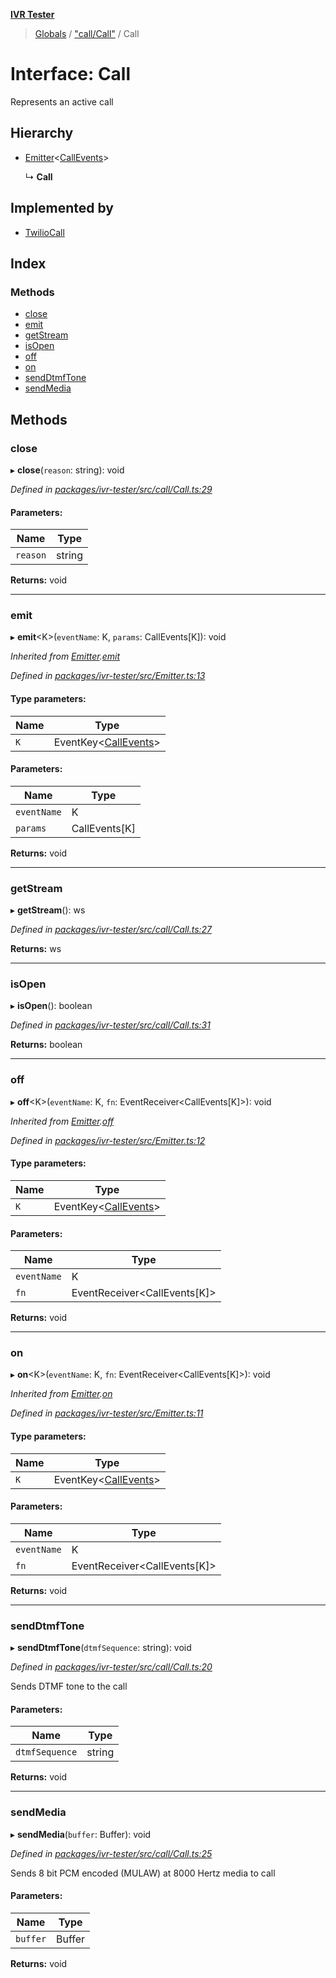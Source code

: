 **[IVR Tester](../README.md)**

> [Globals](../README.md) / ["call/Call"](../modules/_call_call_.md) / Call

# Interface: Call

Represents an active call

## Hierarchy

* [Emitter](_emitter_.emitter.md)\<[CallEvents](../modules/_call_call_.md#callevents)>

  ↳ **Call**

## Implemented by

* [TwilioCall](../classes/_call_twiliocall_.twiliocall.md)

## Index

### Methods

* [close](_call_call_.call.md#close)
* [emit](_call_call_.call.md#emit)
* [getStream](_call_call_.call.md#getstream)
* [isOpen](_call_call_.call.md#isopen)
* [off](_call_call_.call.md#off)
* [on](_call_call_.call.md#on)
* [sendDtmfTone](_call_call_.call.md#senddtmftone)
* [sendMedia](_call_call_.call.md#sendmedia)

## Methods

### close

▸ **close**(`reason`: string): void

*Defined in [packages/ivr-tester/src/call/Call.ts:29](https://github.com/SketchingDev/ivr-tester/blob/cff7065/packages/ivr-tester/src/call/Call.ts#L29)*

#### Parameters:

Name | Type |
------ | ------ |
`reason` | string |

**Returns:** void

___

### emit

▸ **emit**\<K>(`eventName`: K, `params`: CallEvents[K]): void

*Inherited from [Emitter](_emitter_.emitter.md).[emit](_emitter_.emitter.md#emit)*

*Defined in [packages/ivr-tester/src/Emitter.ts:13](https://github.com/SketchingDev/ivr-tester/blob/cff7065/packages/ivr-tester/src/Emitter.ts#L13)*

#### Type parameters:

Name | Type |
------ | ------ |
`K` | EventKey\<[CallEvents](../modules/_call_call_.md#callevents)> |

#### Parameters:

Name | Type |
------ | ------ |
`eventName` | K |
`params` | CallEvents[K] |

**Returns:** void

___

### getStream

▸ **getStream**(): ws

*Defined in [packages/ivr-tester/src/call/Call.ts:27](https://github.com/SketchingDev/ivr-tester/blob/cff7065/packages/ivr-tester/src/call/Call.ts#L27)*

**Returns:** ws

___

### isOpen

▸ **isOpen**(): boolean

*Defined in [packages/ivr-tester/src/call/Call.ts:31](https://github.com/SketchingDev/ivr-tester/blob/cff7065/packages/ivr-tester/src/call/Call.ts#L31)*

**Returns:** boolean

___

### off

▸ **off**\<K>(`eventName`: K, `fn`: EventReceiver\<CallEvents[K]>): void

*Inherited from [Emitter](_emitter_.emitter.md).[off](_emitter_.emitter.md#off)*

*Defined in [packages/ivr-tester/src/Emitter.ts:12](https://github.com/SketchingDev/ivr-tester/blob/cff7065/packages/ivr-tester/src/Emitter.ts#L12)*

#### Type parameters:

Name | Type |
------ | ------ |
`K` | EventKey\<[CallEvents](../modules/_call_call_.md#callevents)> |

#### Parameters:

Name | Type |
------ | ------ |
`eventName` | K |
`fn` | EventReceiver\<CallEvents[K]> |

**Returns:** void

___

### on

▸ **on**\<K>(`eventName`: K, `fn`: EventReceiver\<CallEvents[K]>): void

*Inherited from [Emitter](_emitter_.emitter.md).[on](_emitter_.emitter.md#on)*

*Defined in [packages/ivr-tester/src/Emitter.ts:11](https://github.com/SketchingDev/ivr-tester/blob/cff7065/packages/ivr-tester/src/Emitter.ts#L11)*

#### Type parameters:

Name | Type |
------ | ------ |
`K` | EventKey\<[CallEvents](../modules/_call_call_.md#callevents)> |

#### Parameters:

Name | Type |
------ | ------ |
`eventName` | K |
`fn` | EventReceiver\<CallEvents[K]> |

**Returns:** void

___

### sendDtmfTone

▸ **sendDtmfTone**(`dtmfSequence`: string): void

*Defined in [packages/ivr-tester/src/call/Call.ts:20](https://github.com/SketchingDev/ivr-tester/blob/cff7065/packages/ivr-tester/src/call/Call.ts#L20)*

Sends DTMF tone to the call

#### Parameters:

Name | Type |
------ | ------ |
`dtmfSequence` | string |

**Returns:** void

___

### sendMedia

▸ **sendMedia**(`buffer`: Buffer): void

*Defined in [packages/ivr-tester/src/call/Call.ts:25](https://github.com/SketchingDev/ivr-tester/blob/cff7065/packages/ivr-tester/src/call/Call.ts#L25)*

Sends 8 bit PCM encoded (MULAW) at 8000 Hertz media to call

#### Parameters:

Name | Type |
------ | ------ |
`buffer` | Buffer |

**Returns:** void
